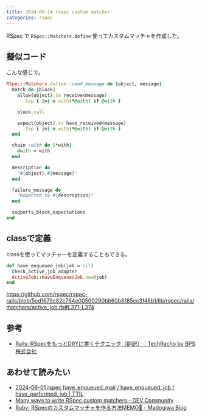 ```yaml
---
title: 2024-06-14 rspec custom matcher
categories: rspec
---
```


RSpec で `RSpec::Matchers.define` 使ってカスタムマッチャを作成した。

## 擬似コード

こんな感じで。

```rb
RSpec::Matchers.define :send_message do |object, message|
  match do |block|
    allow(object).to receive(message)
      .tap { |m| m.with(*@with) if @with }

    block.call

    expect(object).to have_received(message)
      .tap { |m| m.with(*@with) if @with }
  end

  chain :with do |*with|
    @with = with
  end

  description do
    "#{object}.#{message}"
  end

  failure_message do
    "expected to #{description}"
  end

  supports_block_expectations
end
```

## classで定義

classを使ってマッチャーを定義することもできる。

```rb
def have_enqueued_job(job = nil)
  check_active_job_adapter
  ActiveJob::HaveEnqueuedJob.new(job)
end
```

<https://github.com/rspec/rspec-rails/blob/5cd1679c82c764e00500290bb60b8185cc3f48b1/lib/rspec/rails/matchers/active_job.rb#L371-L374>

## 参考

- [Rails: RSpecをもっとDRYに書くテクニック（翻訳）｜TechRacho by BPS株式会社](https://techracho.bpsinc.jp/hachi8833/2023_07_11/48338)

## あわせて読みたい

- [2024-06-01 rspec have_enqueued_mail / have_enqueued_job / have_performed_job \| TTIL](/2024-06-01)
- [Many ways to write RSpec custom matchers - DEV Community](https://dev.to/povilasjurcys/many-ways-to-write-rspec-custom-matchers-m23)
- [Ruby: RSpecのカスタムマッチャを作る方法MEMO📝 - Madogiwa Blog](https://madogiwa0124.hatenablog.com/entry/2023/05/14/175457)
